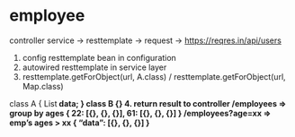 # employee


controller
service -> resttemplate -> request -> https://reqres.in/api/users


1. config resttemplate bean in configuration 
2. autowired resttemplate in service layer
3. resttemplate.getForObject(url, A.class) / resttemplate.getForObject(url, Map.class)
 
class A {
 List<B> data;
}
class B {}
4. return result to controller
 /employees => group by ages
 {
  22: [{}, {}, {}],
  61: [{}, {}, {}]
 }
 /employees?age=xx => emp’s ages > xx
 {
  “data”: [{}, {}, {}]
 }
